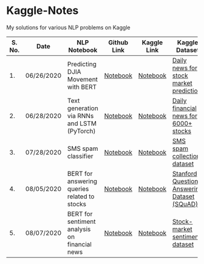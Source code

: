 # Kaggle-Notes

My solutions for various NLP problems on Kaggle

| S. No. | Date       | NLP Notebook                                  | Github Link                                                                                                                               | Kaggle Link                                                                                 | Kaggle Dataset                                                                                                               |
|--------|------------|-----------------------------------------------|-------------------------------------------------------------------------------------------------------------------------------------------|---------------------------------------------------------------------------------------------|------------------------------------------------------------------------------------------------------------------------------|
| 1.     | 06/26/2020 | Predicting DJIA Movement with BERT            | [Notebook](https://github.com/purvasingh96/Kaggle-Notes/blob/master/NLP%20notebooks/predicting-djia-movement-with-bert.ipynb)             | [Notebook](https://www.kaggle.com/purvasingh/predicting-djia-movement-with-bert)            | [Daily news for stock market prediction](https://www.kaggle.com/aaron7sun/stocknews)                                         |
| 2.     | 06/28/2020 | Text generation via RNNs and LSTM (PyTorch)   | [Notebook](https://github.com/purvasingh96/Kaggle-Notes/blob/master/NLP%20notebooks/text-generation-via-rnn-and-lstms-pytorch.ipynb)      | [Notebook](https://www.kaggle.com/purvasingh/text-generation-via-rnn-and-lstms-pytorch)     | [Daily financial news for 6000+ stocks](https://www.kaggle.com/miguelaenlle/massive-stock-news-analysis-db-for-nlpbacktests) |
| 3.     | 07/28/2020 | SMS spam classifier                           | [Notebook](https://github.com/purvasingh96/Kaggle-Notes/blob/master/NLP%20notebooks/sms-spam-classifier.ipynb)                            | [Notebook](https://www.kaggle.com/purvasingh/sms-spam-classifier)                           | [SMS spam collection dataset](https://www.kaggle.com/uciml/sms-spam-collection-dataset)                                      |
| 4.     | 08/05/2020 | BERT for answering queries related to stocks  | [Notebook](https://github.com/purvasingh96/Kaggle-Notes/blob/master/NLP%20notebooks/bert-for-answering-queries-related-to-stocks-2.ipynb) | [Notebook](https://www.kaggle.com/purvasingh/bert-for-answering-queries-related-to-stocks)  | [Stanford Question Answering Dataset (SQuAD)](https://www.kaggle.com/stanfordu/stanford-question-answering-dataset)          |
| 5.     | 08/07/2020 | BERT for sentiment analysis on financial news | [Notebook](https://github.com/purvasingh96/Kaggle-Notes/blob/master/NLP%20notebooks/bert-for-sentiment-analysis-on-financial-data.ipynb)  | [Notebook](https://www.kaggle.com/purvasingh/bert-for-sentiment-analysis-on-financial-data) | [Stock-market sentiment dataset](https://www.kaggle.com/yash612/stockmarket-sentiment-dataset)                               |

